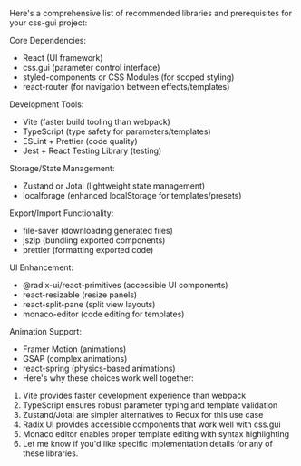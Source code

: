 Here's a comprehensive list of recommended libraries and prerequisites for your css-gui project:

Core Dependencies:

* React (UI framework)
* css.gui (parameter control interface)
* styled-components or CSS Modules (for scoped styling)
* react-router (for navigation between effects/templates)


Development Tools:

* Vite (faster build tooling than webpack)
* TypeScript (type safety for parameters/templates)
* ESLint + Prettier (code quality)
* Jest + React Testing Library (testing)


Storage/State Management:

* Zustand or Jotai (lightweight state management)
* localforage (enhanced localStorage for templates/presets)


Export/Import Functionality:

* file-saver (downloading generated files)
* jszip (bundling exported components)
* prettier (formatting exported code)


UI Enhancement:

* @radix-ui/react-primitives (accessible UI components)
* react-resizable (resize panels)
* react-split-pane (split view layouts)
* monaco-editor (code editing for templates)


Animation Support:

* Framer Motion (animations)
* GSAP (complex animations)
* react-spring (physics-based animations)
* Here's why these choices work well together:
 
1. Vite provides faster development experience than webpack
2. TypeScript ensures robust parameter typing and template validation
3. Zustand/Jotai are simpler alternatives to Redux for this use case
4. Radix UI provides accessible components that work well with css.gui
5. Monaco editor enables proper template editing with syntax highlighting
6. Let me know if you'd like specific implementation details for any of these libraries.